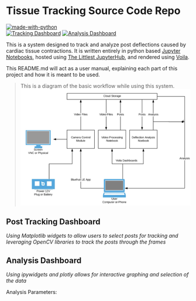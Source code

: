 # Tissue Tracking Source Code Repo

[![made-with-python](https://img.shields.io/badge/Made%20with-Python-1f425f.svg?style=for-the-badge&logo=python)](https://www.python.org/)  
[![Tracking Dashboard](https://img.shields.io/badge/Tracking-Dashboard-red?style=for-the-badge)](https://track.jack.engineering) [![Analysis Dashboard](https://img.shields.io/badge/Analysis-Dashboard-red?style=for-the-badge)](https://analysis.jack.engineering)  

This is a system designed to track and analyze post deflections caused by cardiac tissue contractions. It is written entirely in python based [Jupyter Notebooks](https:/jupyter.org/), hosted using [The Littlest JupyterHub](http://tljh.jupyter.org/), and rendered using [Voila](https://github.com/voila-dashboards/voila/). 

This README.md will act as a user manual, explaining each part of this project and how it is meant to be used. 

>This is a diagram of the basic workflow while using this system.
>![Diagram](assets/7275C496-239D-4D63-822E-881625F03C71.jpeg)

## Post Tracking Dashboard
_Using Matplotlib widgets to allow users to select posts for tracking and leveraging OpenCV libraries to track the posts through the frames_

## Analysis Dashboard
_Using ipywidgets and plotly allows for interactive graphing and selection of the data_  
  
Analysis Parameters:

